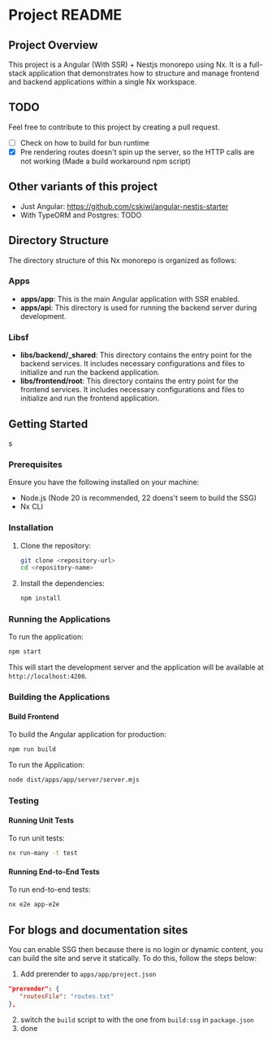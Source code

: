 # Project README

## Project Overview

This project is a Angular (With SSR) + Nestjs monorepo using Nx. It is a full-stack application that demonstrates how to structure and manage frontend and backend applications within a single Nx workspace.

## TODO

Feel free to contribute to this project by creating a pull request.

- [ ] Check on how to build for bun runtime
- [x] Pre rendering routes doesn't spin up the server, so the HTTP calls are not working (Made a build workaround npm script)

## Other variants of this project

- Just Angular: https://github.com/cskiwi/angular-nestjs-starter
- With TypeORM and Postgres: TODO

## Directory Structure

The directory structure of this Nx monorepo is organized as follows:

### Apps

- **apps/app**: This is the main Angular application with SSR enabled.
- **apps/api**: This directory is used for running the backend server during development.

### Libsf

- **libs/backend/_shared**: This directory contains the entry point for the backend services. It includes necessary configurations and files to initialize and run the backend application.
- **libs/frontend/root**: This directory contains the entry point for the frontend services. It includes necessary configurations and files to initialize and run the frontend application.

## Getting Started

s

### Prerequisites

Ensure you have the following installed on your machine:

- Node.js (Node 20 is recommended, 22 doens't seem to build the SSG)
- Nx CLI

### Installation

1. Clone the repository:

   ```bash
   git clone <repository-url>
   cd <repository-name>
   ```

2. Install the dependencies:
   ```bash
   npm install
   ```

### Running the Applications

To run the application:

```bash
npm start
```

This will start the development server and the application will be available at `http://localhost:4200`.

### Building the Applications

#### Build Frontend

To build the Angular application for production:

```bash
npm run build
```

To run the Application:

```bash
node dist/apps/app/server/server.mjs
```

### Testing

#### Running Unit Tests

To run unit tests:

```bash
nx run-many -t test
```

#### Running End-to-End Tests

To run end-to-end tests:

```bash
nx e2e app-e2e
```

## For blogs and documentation sites
You can enable SSG then because there is no login or dynamic content, you can build the site and serve it statically.
To do this, follow the steps below:

1. Add prerender to `apps/app/project.json`
```json
"prerender": {
   "routesFile": "routes.txt"
},
```

2. switch the `build` script to with the one from `build:ssg` in `package.json`
3. done
